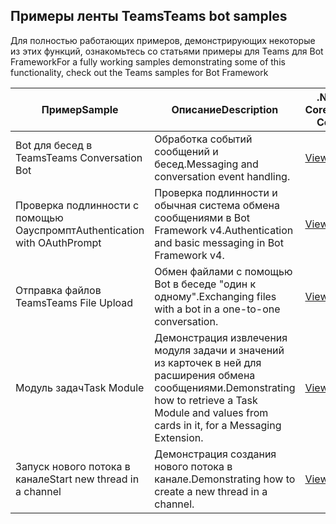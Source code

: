 ## <a name="teams-bot-samples"></a><span data-ttu-id="af331-101">Примеры ленты Teams</span><span class="sxs-lookup"><span data-stu-id="af331-101">Teams bot samples</span></span>

<span data-ttu-id="af331-102">Для полностью работающих примеров, демонстрирующих некоторые из этих функций, ознакомьтесь со статьями примеры для Teams для Bot Framework</span><span class="sxs-lookup"><span data-stu-id="af331-102">For a fully working samples demonstrating some of this functionality, check out the Teams samples for Bot Framework</span></span>

| <span data-ttu-id="af331-103">Пример</span><span class="sxs-lookup"><span data-stu-id="af331-103">Sample</span></span> | <span data-ttu-id="af331-104">Описание</span><span class="sxs-lookup"><span data-stu-id="af331-104">Description</span></span> | <span data-ttu-id="af331-105">.NET Core</span><span class="sxs-lookup"><span data-stu-id="af331-105">.NET Core</span></span> | <span data-ttu-id="af331-106">JavaScript</span><span class="sxs-lookup"><span data-stu-id="af331-106">JavaScript</span></span> | <span data-ttu-id="af331-107">Python</span><span class="sxs-lookup"><span data-stu-id="af331-107">Python</span></span> |
|--------|------------- |---|---|---|
| <span data-ttu-id="af331-108">Bot для бесед в Teams</span><span class="sxs-lookup"><span data-stu-id="af331-108">Teams Conversation Bot</span></span> | <span data-ttu-id="af331-109">Обработка событий сообщений и бесед.</span><span class="sxs-lookup"><span data-stu-id="af331-109">Messaging and conversation event handling.</span></span> | [<span data-ttu-id="af331-110">View</span><span class="sxs-lookup"><span data-stu-id="af331-110">View</span></span>](https://github.com/microsoft/BotBuilder-Samples/tree/master/samples/csharp_dotnetcore/57.teams-conversation-bot)| [<span data-ttu-id="af331-111">View</span><span class="sxs-lookup"><span data-stu-id="af331-111">View</span></span>](https://github.com/microsoft/BotBuilder-Samples/tree/master/samples/javascript_nodejs/57.teams-conversation-bot)| [<span data-ttu-id="af331-112">View</span><span class="sxs-lookup"><span data-stu-id="af331-112">View</span></span>](https://github.com/microsoft/BotBuilder-Samples/tree/master/samples/python/57.teams-conversation-bot) | 
| <span data-ttu-id="af331-113">Проверка подлинности с помощью Оауспромпт</span><span class="sxs-lookup"><span data-stu-id="af331-113">Authentication with OAuthPrompt</span></span>| <span data-ttu-id="af331-114">Проверка подлинности и обычная система обмена сообщениями в Bot Framework v4.</span><span class="sxs-lookup"><span data-stu-id="af331-114">Authentication and basic messaging in Bot Framework v4.</span></span> | [<span data-ttu-id="af331-115">View</span><span class="sxs-lookup"><span data-stu-id="af331-115">View</span></span>](https://github.com/microsoft/BotBuilder-Samples/tree/master/samples/csharp_dotnetcore/46.teams-auth)| [<span data-ttu-id="af331-116">View</span><span class="sxs-lookup"><span data-stu-id="af331-116">View</span></span>](https://github.com/microsoft/BotBuilder-Samples/tree/master/samples/javascript_nodejs/46.teams-auth)| [<span data-ttu-id="af331-117">View</span><span class="sxs-lookup"><span data-stu-id="af331-117">View</span></span>](https://github.com/microsoft/BotBuilder-Samples/tree/master/samples/python/46.teams-auth) | 
|<span data-ttu-id="af331-118">Отправка файлов Teams</span><span class="sxs-lookup"><span data-stu-id="af331-118">Teams File Upload</span></span> | <span data-ttu-id="af331-119">Обмен файлами с помощью Bot в беседе "один к одному".</span><span class="sxs-lookup"><span data-stu-id="af331-119">Exchanging files with a bot in a one-to-one conversation.</span></span> | [<span data-ttu-id="af331-120">View</span><span class="sxs-lookup"><span data-stu-id="af331-120">View</span></span>](https://github.com/microsoft/BotBuilder-Samples/tree/master/samples/csharp_dotnetcore/56.teams-file-upload) | [<span data-ttu-id="af331-121">View</span><span class="sxs-lookup"><span data-stu-id="af331-121">View</span></span>](https://github.com/microsoft/BotBuilder-Samples/tree/master/samples/javascript_nodejs/56.teams-file-upload) | [<span data-ttu-id="af331-122">View</span><span class="sxs-lookup"><span data-stu-id="af331-122">View</span></span>](https://github.com/microsoft/BotBuilder-Samples/tree/master/samples/python/56.teams-file-upload) |
| <span data-ttu-id="af331-123">Модуль задач</span><span class="sxs-lookup"><span data-stu-id="af331-123">Task Module</span></span> | <span data-ttu-id="af331-124">Демонстрация извлечения модуля задачи и значений из карточек в ней для расширения обмена сообщениями.</span><span class="sxs-lookup"><span data-stu-id="af331-124">Demonstrating how to retrieve a Task Module and values from cards in it, for a Messaging Extension.</span></span> | [<span data-ttu-id="af331-125">View</span><span class="sxs-lookup"><span data-stu-id="af331-125">View</span></span>](https://github.com/microsoft/BotBuilder-Samples/tree/main/samples/csharp_dotnetcore/54.teams-task-module) | [<span data-ttu-id="af331-126">View</span><span class="sxs-lookup"><span data-stu-id="af331-126">View</span></span>](https://github.com/microsoft/BotBuilder-Samples/tree/main/samples/javascript_nodejs/54.teams-task-module) | [<span data-ttu-id="af331-127">View</span><span class="sxs-lookup"><span data-stu-id="af331-127">View</span></span>](https://github.com/microsoft/BotBuilder-Samples/tree/main/samples/python/54.teams-task-module) |
| <span data-ttu-id="af331-128">Запуск нового потока в канале</span><span class="sxs-lookup"><span data-stu-id="af331-128">Start new thread in a channel</span></span> | <span data-ttu-id="af331-129">Демонстрация создания нового потока в канале.</span><span class="sxs-lookup"><span data-stu-id="af331-129">Demonstrating how to create a new thread in a channel.</span></span> | [<span data-ttu-id="af331-130">View</span><span class="sxs-lookup"><span data-stu-id="af331-130">View</span></span>](https://github.com/microsoft/BotBuilder-Samples/tree/main/samples/csharp_dotnetcore/58.teams-start-new-thread-in-channel) | [<span data-ttu-id="af331-131">View</span><span class="sxs-lookup"><span data-stu-id="af331-131">View</span></span>](https://github.com/microsoft/BotBuilder-Samples/tree/main/samples/javascript_nodejs/58.teams-start-new-thread-in-channel) | [<span data-ttu-id="af331-132">View</span><span class="sxs-lookup"><span data-stu-id="af331-132">View</span></span>](https://github.com/microsoft/BotBuilder-Samples/tree/main/samples/python/58.teams-start-thread-in-channel) |
